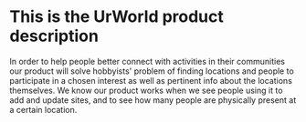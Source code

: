 # This is the UrWorld product description   
In order to help people better connect with activities in their communities our product will solve hobbyists' problem of finding locations and people to participate in a chosen interest as well as pertinent info about the locations themselves. We know our product works when we see people using it to add and update sites, and to see how many people are physically present at a certain location.

 